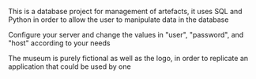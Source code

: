This is a database project for management of artefacts, it uses SQL and Python in order to allow the user to manipulate data in the database

Configure your server and change the values in "user", "password", and "host" according to your needs

The museum is purely fictional as well as the logo, in order to replicate an application that could be used by one

